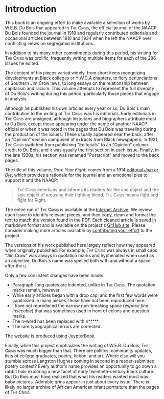 # Introduction

This book is an ongoing effort to make available a selection of works by W.E.B. Du Bois that appeared in <span style="font-variant:small-caps;">The Crisis</span>, the official journal of the NAACP. Du Bois founded the journal in 1910 and regularly contributed editorials and occasional articles between 1910 and 1934 when he left the NAACP over conflicting views on segregated institutions.

In addition to his many other commitments during this period, his writing for <span style="font-variant:small-caps;">The Crisis</span> was prolific, frequently writing multiple items for each of the 286 issues he edited.

The content of his pieces varied widely, from short items recognizing developments at Black colleges or Y.W.C.A chapters, to fiery denunciations of Southern Jim Crow laws, to long essays on the relationship between capitalism and racism.  This volume attempts to represent the full diversity of Du Bois's writing during this period, particularly those pieces that engage in analysis.

Although he published his own articles every year or so, Du Bois's main contribution to the writing of <span style="font-variant:small-caps;">The Crisis</span> was his editorials. Early editorials in <span style="font-variant:small-caps;">The Crisis</span> are unsigned, although historians and biographers attribute most to Du Bois, except those appearing under the name of another NAACP official or when it was noted in the pages that Du Bois was traveling during the production of the issues. These usually appeared near the back, after an "Opinion" section composed of extracts from Black newspapers. In 1921, <span style="font-variant:small-caps;">The Crisis</span> switched from publishing "Editorials" to an "Opinion" column credit to Du Bois, and it was usually the first section in each issue. Finally, in the late 1920s, his section was renamed "Postscript" and moved to the back pages.


The title of this volume, *Dare Your Fight*, comes from a 1914 [editorial *Join or Die*](Volumes/07/03/fightordie.md), which provides a rationale for the journal and an emotional plea to support it and the NAACP:

> <span style="font-variant:small-caps;">The Crisis</span> entertains and informs its readers for the one object and the sole object of arousing their fighting blood. <span style="font-variant:small-caps;">The Crisis</span> means fight and fight for Right.

The entire run of <span style="font-variant:small-caps;">The Crisis</span> is available at the [Internet Archive](https://archive.org/details/pub_crisis). We review each issue to identify relevant pieces, and then copy, clean and format the text to match the version found in the PDF. Each cleaned article is saved in markdown format and is available on the project's [GitHub site](http://github.com/nealcaren/fightordie/). Please consider making more articles available by [contributing your effort](https://github.com/nealcaren/fightordie/blob/main/contributing.md) to the project.

The versions of his work published here largely reflect how they appeared when originally published. For example, <span style="font-variant:small-caps;">The Crisis</span>  was always in small caps. "Jim Crow" was always in quotation marks and hyphenated when used as an adjective. Du Bois's name was spelled both with and without a space after the u.

 Only a few consistent changes have been made:
* Paragraph-long quotes are indented, unlike in <span style="font-variant:small-caps;">The Crisis</span>. The quotation marks remain, however.
* While early articles began with a drop cap, and the first few words were capitalized in many pieces, those have not been reproduced here.
* I have not reproduced the narrow non-breaking space (*espace fine insécable*) that was sometimes used in front of colons and question marks.
* The n-word has been replaced with n*****.
* The rare typographical errors are corrected.


The website is produced using [JuypterBook](https://jupyterbook.org/intro.html).

Finally, while this project emphasizes the writing of W.E.B. Du Bois, <span style="font-variant:small-caps;">The Crisis</span> was much bigger than that. There are politics, community updates, lists of college graduates, poetry, fiction, and art. Where else will you stumble across Langston Hughes coming in second in a reader-submitted poetry contest? Every author's name provides an opportunity to go down a rabbit hole exploring a new facet of early twentieth-century Black culture. But Du Bois must have realized that what his readers wanted most was baby pictures. Adorable grins appear in just about every issue. There is likely no larger archive of African American infant portraiture than the pages of <span style="font-variant:small-caps;">The Crisis</span>.

